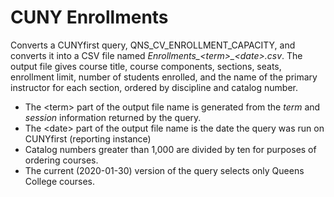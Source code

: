 # CUNY Enrollments

Converts a CUNYfirst query, QNS\_CV\_ENROLLMENT\_CAPACITY, and converts it into a CSV file named
*Enrollments\_&lt;term>\_&lt;date>.csv*. The output file gives course title, course components, sections, seats, enrollment limit, number of students enrolled, and the name of the primary instructor for each section, ordered by discipline and catalog number.

- The &lt;term> part of the output file name is generated from the *term* and *session* information
  returned by the query.
- The &lt;date> part of the output file name is the date the query was run on CUNYfirst (reporting
  instance)
- Catalog numbers greater than 1,000 are divided by ten for purposes of ordering courses.
- The current (2020-01-30) version of the query selects only Queens College courses.
